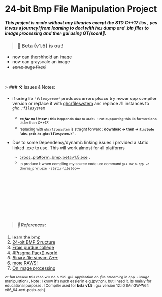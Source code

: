 # __24-bit Bmp File Manipulation Project__ 

##### This project is made without any libraries except the STD C++17 libs , yes it was a journey!  from learning to deal with hex dump and .bin files to image processing and then gui using QT(soon)💙.

> ### 📣 Beta (v1.5) is out!
 * now can thershhold an image 
 * now can grayscale an image 
 * ~~some bugs fixed~~

</br>
</br>
> ### 🛠 Issues &  Notes:

* if using lib *`"filesystem"`* produces errors please try newer cpp compiler version or replace it with [ghc/filesystem](https://github.com/gulrak/filesystem/releases) and replace all instances to *`ghc::filesystem`*
  - <sub>  _**as far as i know**_ : this happends due to *stdc++* not supporting this lib for versions older than *C++17*. </sub>
  * <sub> replacing with `ghc/filesystem` is straight forward :  **download -> then -> `#include "abs-path-to-ghc/filesystem.h"`** . </sub>

* Due to some Dependency/dynamic linking issues i provided a static linked .exe  to use. This will work almost for all platforms
  - [cross_platform_bmp_betav1.5.exe](https://github.com/orsnaro/Static_chroma_bmp/blob/master/cross_platform_bmp_betav1.5.exe) .
  * <sub> to produce it when compiling my source code use command `g++ main.cpp -o chorma_proj.exe -static-libstdc++` .</sub>

</br>
</br>
</br>
</br>
</br>
</br>
</br>
</br>

> ##### 🧾 References: 
  
1. [learn the  bmp](https://www.drdobbs.com/architecture-and-design/the-bmp-file-format-part-1/184409517)
2. [24-bit BMP Structure](https://upload.wikimedia.org/wikipedia/commons/7/75/BMPfileFormat.svg)
3. [From purdue college](https://engineering.purdue.edu/ece264/17au/hw/HW15)
4. [#Pragma Pack() world](https://learn.microsoft.com/en-us/cpp/preprocessor/pack?view=msvc-170)
5. [Binary file stream C++](https://www.eecs.umich.edu/courses/eecs380/HANDOUTS/cppBinaryFileIO-2.html)
6. [more RAWS!](https://cplusplus.com/articles/DzywvCM9/)
7. [On Image processing](https://web.stanford.edu/class/ee368/handouts.html)



<sub>At full release this repo will be a mini-gui-application on (file streaming in cpp  + image manipulation)  , Note : I know it's much easier in e.g.(python). but I need it.   its  mainly for  educational purposes . [Compiler used for __beta v1.5__ : gcc version 12.1.0 (MinGW-W64 x86_64-ucrt-posix-seh]</sub> 
